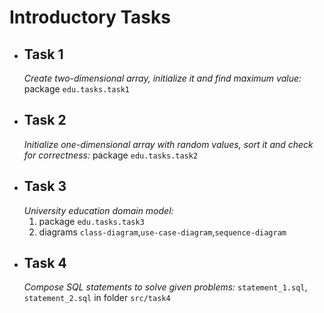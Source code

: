 # Introductory Tasks

<ul>
<li><h2>Task 1</h2>
<i>Create two-dimensional array, initialize it and find maximum value:</i> package <code>edu.tasks.task1</code></li>
<li><h2>Task 2</h2>
<i>Initialize one-dimensional array with random values, sort it and check for correctness:</i> package <code>edu.tasks.task2</code></li>
<li><h2>Task 3</h2>
<i>University education domain model:</i> 
<ol>
<li>package <code>edu.tasks.task3</code></li> 
<li>diagrams <code>class-diagram</code>,<code>use-case-diagram</code>,<code>sequence-diagram</code></li>
</ol>
<li><h2>Task 4</h2>
<i>Compose SQL statements to solve given problems:</i> <code>statement_1.sql</code>, <code>statement_2.sql</code> in folder <code>src/task4</code></li>
</ul>
